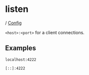 # listen

/ [Config](..) 

`<host>:<port>` for a client connections.

## Examples

```
localhost:4222
```
```
[::]:4222
```

